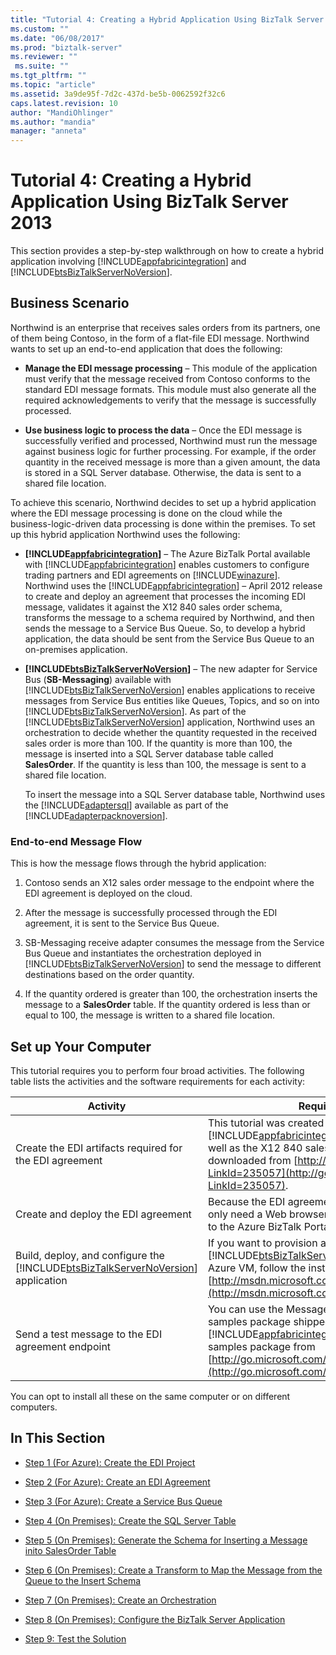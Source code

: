 ```yaml
---
title: "Tutorial 4: Creating a Hybrid Application Using BizTalk Server 2013 | Microsoft Docs"
ms.custom: ""
ms.date: "06/08/2017"
ms.prod: "biztalk-server"
ms.reviewer: ""
 ms.suite: ""
ms.tgt_pltfrm: ""
ms.topic: "article"
ms.assetid: 3a9de95f-7d2c-437d-be5b-0062592f32c6
caps.latest.revision: 10
author: "MandiOhlinger"
ms.author: "mandia"
manager: "anneta"
---
```

# Tutorial 4: Creating a Hybrid Application Using BizTalk Server 2013
This section provides a step-by-step walkthrough on how to create a hybrid application involving [!INCLUDE[appfabricintegration](../includes/appfabricintegration-md.md)] and [!INCLUDE[btsBizTalkServerNoVersion](../includes/btsbiztalkservernoversion-md.md)].  
  
## Business Scenario  
 Northwind is an enterprise that receives sales orders from its partners, one of them being Contoso, in the form of a flat-file EDI message. Northwind wants to set up an end-to-end application that does the following:  
  
-   **Manage the EDI message processing** – This module of the application must verify that the message received from Contoso conforms to the standard EDI message formats. This module must also generate all the required acknowledgements to verify that the message is successfully processed.  
  
-   **Use business logic to process the data** – Once the EDI message is successfully verified and processed, Northwind must run the message against business logic for further processing. For example, if the order quantity in the received message is more than a given amount, the data is stored in a SQL Server database. Otherwise, the data is sent to a shared file location.  
  
 To achieve this scenario, Northwind decides to set up a hybrid application where the EDI message processing is done on the cloud while the business-logic-driven data processing is done within the premises. To set up this hybrid application Northwind uses the following:  
  
-   **[!INCLUDE[appfabricintegration](../includes/appfabricintegration-md.md)]**  – The Azure BizTalk Portal available with [!INCLUDE[appfabricintegration](../includes/appfabricintegration-md.md)] enables customers to configure trading partners and EDI agreements on [!INCLUDE[winazure](../includes/winazure-md.md)]. Northwind uses the [!INCLUDE[appfabricintegration](../includes/appfabricintegration-md.md)] – April 2012 release to create and deploy an agreement that processes the incoming EDI message, validates it against the X12 840 sales order schema, transforms the message to a schema required by Northwind, and then sends the message to a Service Bus Queue. So, to develop a hybrid application, the data should be sent from the Service Bus Queue to an on-premises application.  
  
-   **[!INCLUDE[btsBizTalkServerNoVersion](../includes/btsbiztalkservernoversion-md.md)]**  – The new adapter for Service Bus (**SB-Messaging**) available with [!INCLUDE[btsBizTalkServerNoVersion](../includes/btsbiztalkservernoversion-md.md)] enables applications to receive messages from Service Bus entities like Queues, Topics, and so on into [!INCLUDE[btsBizTalkServerNoVersion](../includes/btsbiztalkservernoversion-md.md)]. As part of the [!INCLUDE[btsBizTalkServerNoVersion](../includes/btsbiztalkservernoversion-md.md)] application, Northwind uses an orchestration to decide whether the quantity requested in the received sales order is more than 100. If the quantity is more than 100, the message is inserted into a SQL Server database table called **SalesOrder**. If the quantity is less than 100, the message is sent to a shared file location.  
  
     To insert the message into a SQL Server database table, Northwind uses the [!INCLUDE[adaptersql](../includes/adaptersql-md.md)] available as part of the [!INCLUDE[adapterpacknoversion](../includes/adapterpacknoversion-md.md)].  
  
### End-to-end Message Flow  
 This is how the message flows through the hybrid application:  
  
1.  Contoso sends an X12 sales order message to the endpoint where the EDI agreement is deployed on the cloud.  
  
2.  After the message is successfully processed through the EDI agreement, it is sent to the Service Bus Queue.  
  
3.  SB-Messaging receive adapter consumes the message from the Service Bus Queue and instantiates the orchestration deployed in [!INCLUDE[btsBizTalkServerNoVersion](../includes/btsbiztalkservernoversion-md.md)] to send the message to different destinations based on the order quantity.  
  
4.  If the quantity ordered is greater than 100, the orchestration inserts the message to a **SalesOrder** table. If the quantity ordered is less than or equal to 100, the message is written to a shared file location.  
  
## Set up Your Computer  
 This tutorial requires you to perform four broad activities. The following table lists the activities and the software requirements for each activity:  
  
|Activity|Required software|  
|--------------|-----------------------|  
|Create the EDI artifacts required for the EDI agreement|This tutorial was created with the [!INCLUDE[appfabricintegration](../includes/appfabricintegration-md.md)] – April 2012 release as well as the X12 840 sales order schema. These can be downloaded from [http://go.microsoft.com/fwlink/p/?LinkId=235057](http://go.microsoft.com/fwlink/p/?LinkId=235057).|  
|Create and deploy the EDI agreement|Because the EDI agreement is deployed on Azure, you only need a Web browser (e.g. Internet Explorer) to log in to the Azure BizTalk Portal.|  
|Build, deploy, and configure the [!INCLUDE[btsBizTalkServerNoVersion](../includes/btsbiztalkservernoversion-md.md)] application|If you want to provision a [!INCLUDE[btsBizTalkServerNoVersion](../includes/btsbiztalkservernoversion-md.md)] computer on an Azure VM, follow the instructions at [http://msdn.microsoft.com/library/azure/jj248689.aspx](http://msdn.microsoft.com/library/azure/jj248689.aspx).|  
|Send a test message to the EDI agreement endpoint|You can use the MessageSender tool available in the samples package shipped with [!INCLUDE[appfabricintegration](../includes/appfabricintegration-md.md)]. You can download the samples package from [http://go.microsoft.com/fwlink/p/?LinkId=235057](http://go.microsoft.com/fwlink/p/?LinkId=235057).|  
  
 You can opt to install all these on the same computer or on different computers.  
  
## In This Section  
  
-   [Step 1 (For Azure): Create the EDI Project](../core/step-1-for-azure-create-the-edi-project.md)  
  
-   [Step 2 (For Azure): Create an EDI Agreement](../core/step-2-for-azure-create-an-edi-agreement.md)  
  
-   [Step 3 (For Azure): Create a Service Bus Queue](../core/step-3-for-azure-create-a-service-bus-queue.md)  
  
-   [Step 4 (On Premises): Create the SQL Server Table](../core/step-4-on-premises-create-the-sql-server-table.md)  
  
-   [Step 5 (On Premises): Generate the Schema for Inserting a Message inito SalesOrder Table](../core/step-5-generate-the-schema-for-inserting-a-message-into-salesorder-table.md)  
  
-   [Step 6 (On Premises): Create a Transform to Map the Message from the Queue to the Insert Schema](../core/step-6-map-the-message-from-the-queue-to-the-insert-schema.md)  
  
-   [Step 7 (On Premises): Create an Orchestration](../core/step-7-on-premises-create-an-orchestration.md)  
  
-   [Step 8 (On Premises): Configure the BizTalk Server Application](../core/step-8-on-premises-configure-the-biztalk-server-application.md)  
  
-   [Step 9: Test the Solution](../core/step-9-test-the-solution.md)